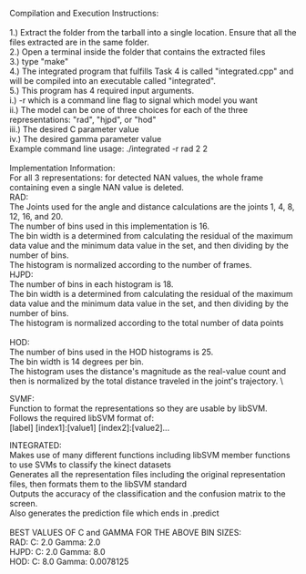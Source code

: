Compilation and Execution Instructions: \
\
1.) Extract the folder from the tarball into a single location. Ensure that all the files extracted are in the same folder. \
2.) Open a terminal inside the folder that contains the extracted files \
3.) type "make" \
4.) The integrated program that fulfills Task 4 is called "integrated.cpp" and will be compiled into an executable called "integrated". \
5.) This program has 4 required input arguments. \
i.) -r which is a command line flag to signal which model you want \
ii.) The model can be one of three choices for each of the three representations: "rad", "hjpd", or "hod" \
iii.) The desired C parameter value \
iv.) The desired gamma parameter value \
Example command line usage: ./integrated -r rad 2 2 \
\
Implementation Information: \
For all 3 representations: for detected NAN values, the whole frame containing even a single NAN value is deleted. \
RAD: \
The Joints used for the angle and distance calculations are the joints 1, 4, 8, 12, 16, and 20. \
The number of bins used in this implementation is 16. \
The bin width is a determined from calculating the residual of the maximum data value and the minimum data value in the set, and then dividing by the number of bins. \
The histogram is normalized according to the number of frames. \
HJPD: \
The number of bins in each histogram is 18.\
The bin width is a determined from calculating the residual of the maximum data value and the minimum data value in the set, and then dividing by the number of bins. \
The histogram is normalized according to the total number of data points \
\
HOD: \
The number of bins used in the HOD histograms is 25. \
The bin width is 14 degrees per bin. \
The histogram uses the distance's magnitude as the real-value count and then is normalized by the total distance traveled in the joint's trajectory. \

SVMF: \
Function to format the representations so they are usable by libSVM. Follows the required libSVM format of: \
[label] [index1]:[value1] [index2]:[value2]...

INTEGRATED: \
Makes use of many different functions including libSVM member functions to use SVMs to classify the kinect datasets \
Generates all the representation files including the original representation files, then formats them to the libSVM standard \
Outputs the accuracy of the classification and the confusion matrix to the screen. \
Also generates the prediction file which ends in .predict \
\
BEST VALUES OF C and GAMMA FOR THE ABOVE BIN SIZES: \
RAD: C: 2.0 Gamma: 2.0 \
HJPD: C: 2.0 Gamma: 8.0 \
HOD: C: 8.0 Gamma: 0.0078125

